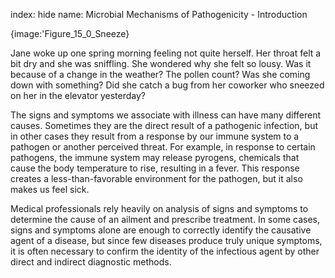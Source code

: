 index: hide
name: Microbial Mechanisms of Pathogenicity - Introduction


{image:'Figure_15_0_Sneeze}
        

Jane woke up one spring morning feeling not quite herself. Her throat felt a bit dry and she was sniffling. She wondered why she felt so lousy. Was it because of a change in the weather? The pollen count? Was she coming down with something? Did she catch a bug from her coworker who sneezed on her in the elevator yesterday?

The signs and symptoms we associate with illness can have many different causes. Sometimes they are the direct result of a pathogenic infection, but in other cases they result from a response by our immune system to a pathogen or another perceived threat. For example, in response to certain pathogens, the immune system may release pyrogens, chemicals that cause the body temperature to rise, resulting in a fever. This response creates a less-than-favorable environment for the pathogen, but it also makes us feel sick.

Medical professionals rely heavily on analysis of signs and symptoms to determine the cause of an ailment and prescribe treatment. In some cases, signs and symptoms alone are enough to correctly identify the causative agent of a disease, but since few diseases produce truly unique symptoms, it is often necessary to confirm the identity of the infectious agent by other direct and indirect diagnostic methods.
